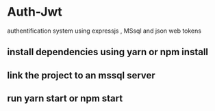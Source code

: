 # Auth-Jwt
authentification system using expressjs , MSsql and json web tokens
## install dependencies using yarn or npm install
## link the project to an mssql server 
## run yarn start or npm start
